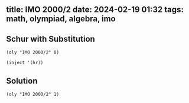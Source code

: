 title: IMO 2000/2
date: 2024-02-19 01:32
tags: math, olympiad, algebra, imo
---

## Schur with Substitution

`(oly "IMO 2000/2" 0)`

`(inject '(hr))`

## Solution

`(oly "IMO 2000/2" 1)`

